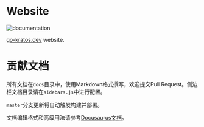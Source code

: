 # Website
![documentation](https://github.com/go-kratos/go-kratos.dev/workflows/documentation/badge.svg?branch=gh-pages)

[go-kratos.dev](https://kratos-go.dev) website.


# 贡献文档
所有文档在`docs`目录中，使用Markdown格式撰写，欢迎提交Pull Request。侧边栏文档目录请在`sidebars.js`中进行配置。

`master`分支更新将自动触发构建并部署。

文档编辑格式和高级用法请参考[Docusaurus文档](https://v2.docusaurus.io/docs/docs-introduction)。